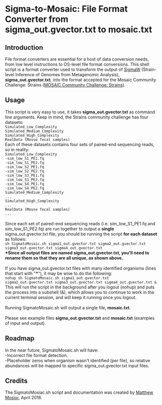 # Sigma-to-Mosaic: File Format Converter from sigma_out.gvector.txt to mosaic.txt

## Introduction

File format converters are essential for a host of data conversion needs, from low level instructions to OS-level file format 
conversions.  This shell script is a format converter used to transform the output of [SigmaW](http://sigma.omicsbio.org/) (Strain-level Inference of Genomes from Metagenomic Analysis), **sigma_out.gvector.txt**, into the format accepted for the Mosaic Community 
Challenge: Strains ([MOSAIC Community Challenge: Strains](https://platform.mosaicbiome.com/challenges/1)).  

## Usage

This script is very easy to use, it takes **sigma_out.gvector.txt** as command line arguments.  Keep in mind, the Strains community
challenge has four datasets:<br/>
`Simulated_Low_Complexity`<br/>
`Simulated_Medium_Complexity`<br/>
`Simulated_High_Complexity`<br/>
`RealData (Mouse fecal samples)`<br/>
Each of these datasets contains four sets of paired-end sequencing reads, so in reality:<br/>
`Simulated_Low_Complexity`<br/>
`-sim_low_S1_PE1.fq`<br/>
`-sim_low_S1_PE2.fq`<br/>
`-sim_low_S2_PE1.fq`<br/>
`-sim_low_S2_PE2.fq`<br/>
`-sim_low_S3_PE1.fq`<br/>
`-sim_low_S3_PE2.fq`<br/>
`-sim_low_S4_PE1.fq`<br/>
`-sim_low_S4_PE2.fq`<br/>
`Simulated_Medium_Complexity`<br/>
`...`<br/>
`Simulated_High_Complexity`<br/>
`...`<br/>
`RealData (Mouse fecal samples)`<br/>
`...`<br/><br/>
Since each set of paired-end sequencing reads (i.e. sim_low_S1_PE1.fq and sim_low_S1_PE2.fq) are run together to output a 
**single** sigma_out.gvector.txt file, you should be running the script **for each dataset** as follows:<br/>
`sh SigmatoMosaic.sh sigma1_out.gvector.txt sigma2_out.gvector.txt sigma3_out.gvector.txt sigma4_out.gvector.txt`<br/>
**&ast;Since all output files are named sigma_out.gvector.txt, you'll need to rename them so that they are all unique, as shown 
above.**<br/><br/>
If you have sigma_out.gvector.txt files with many identified organisms (lines that start with "**&ast;**"), it may be wise to do 
the following:<br/>
`nohup sh SigmatoMosaic.sh sigma1_out.gvector.txt sigma2_out.gvector.txt sigma3_out.gvector.txt sigma4_out.gvector.txt &`<br/>
This will run the script in the background after you logout (nohup) and puts the process into a subshell (&), which allows you
to continue to work in the current terminal session, and will keep it running once you logout.<br/><br/>
Running SigmatoMosaic.sh will output a single file, **mosaic.txt**.<br/><br/>
Please see example files **sigma_out.gvector.txt** and **mosaic.txt** (examples of input and output). 

## Roadmap 

In the near future, SigmatoMosaic.sh will have:<br/>
-Incorrect file format detection.<br/>
-Placeholder zeros when organism wasn't identified (per file), so relative abundances will be mapped to specific 
sigma_out.gvector.txt input files.

## Credits

The SigmatoMosiac.sh script and documentation was created by [Matthew Mosior](https://github.com/Matthew-Mosior), April 2018.
